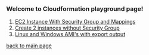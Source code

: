 ### Welcome to Cloudformation playground page!

1. [EC2 Instance With Security Group and Mappings](https://github.com/MederD/AWS_playground/blob/main/cloudformation/ec2cfntemplate.yaml)  
2. [Create 2 instances without Security Group](https://github.com/MederD/AWS_playground/blob/main/cloudformation/ec2noSG.yaml)   
3. [Linux and Windows AMI's with export output](https://github.com/MederD/AWS_playground/blob/main/cloudformation/windows_template.yml)     


[back to main page](https://github.com/MederD/AWS_playground)
